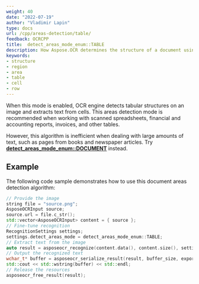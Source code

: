 ```yaml
---
weight: 40
date: "2022-07-19"
author: "Vladimir Lapin"
type: docs
url: /cpp/areas-detection/table/
feedback: OCRCPP
title:  detect_areas_mode_enum::TABLE
description: How Aspose.OCR determines the structure of a document using the detect_areas_mode_enum::TABLE algorithm.
keywords:
- structure
- region
- area
- table
- cell
- row
---
```


When this mode is enabled, OCR engine detects tabular structures on an image and extracts text from cells. This areas detection mode is recommended when working with scanned spreadsheets, financial and accounting reports, invoices, and other tables.

However, this algorithm is inefficient when dealing with large amounts of text, such as pages from books and newspaper articles. Try [**detect_areas_mode_enum::DOCUMENT**](/ocr/cpp/areas-detection/document/) instead.

## Example

The following code sample demonstrates how to use this document areas detection algorithm:

```cpp
// Provide the image
string file = "source.png";
AsposeOCRInput source;
source.url = file.c_str();
std::vector<AsposeOCRInput> content = { source };
// Fine-tune recognition
RecognitionSettings settings;
settings.detect_areas_mode = detect_areas_mode_enum::TABLE;
// Extract text from the image
auto result = asposeocr_recognize(content.data(), content.size(), settings);
// Output the recognized text
wchar_t* buffer = asposeocr_serialize_result(result, buffer_size, export_format::text);
std::cout << std::wstring(buffer) << std::endl;
// Release the resources
asposeocr_free_result(result);
```
